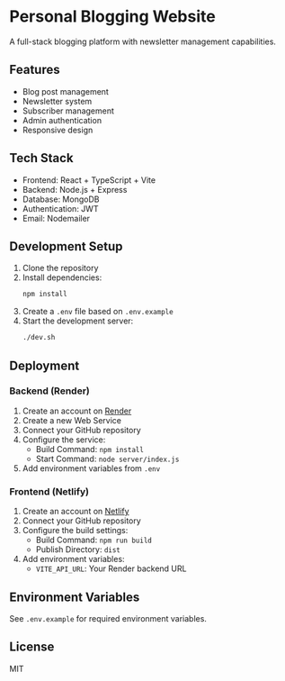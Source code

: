 # Personal Blogging Website

A full-stack blogging platform with newsletter management capabilities.

## Features

- Blog post management
- Newsletter system
- Subscriber management
- Admin authentication
- Responsive design

## Tech Stack

- Frontend: React + TypeScript + Vite
- Backend: Node.js + Express
- Database: MongoDB
- Authentication: JWT
- Email: Nodemailer

## Development Setup

1. Clone the repository
2. Install dependencies:
   ```bash
   npm install
   ```
3. Create a `.env` file based on `.env.example`
4. Start the development server:
   ```bash
   ./dev.sh
   ```

## Deployment

### Backend (Render)

1. Create an account on [Render](https://render.com)
2. Create a new Web Service
3. Connect your GitHub repository
4. Configure the service:
   - Build Command: `npm install`
   - Start Command: `node server/index.js`
5. Add environment variables from `.env`

### Frontend (Netlify)

1. Create an account on [Netlify](https://netlify.com)
2. Connect your GitHub repository
3. Configure the build settings:
   - Build Command: `npm run build`
   - Publish Directory: `dist`
4. Add environment variables:
   - `VITE_API_URL`: Your Render backend URL

## Environment Variables

See `.env.example` for required environment variables.

## License

MIT
